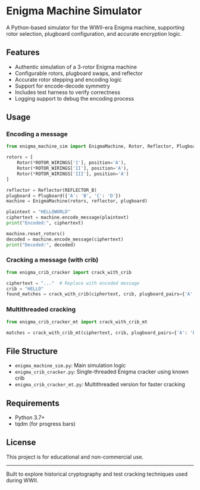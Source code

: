 # Enigma Machine Simulator

A Python-based simulator for the WWII-era Enigma machine, supporting rotor selection, plugboard configuration, and accurate encryption logic.

## Features
- Authentic simulation of a 3-rotor Enigma machine
- Configurable rotors, plugboard swaps, and reflector
- Accurate rotor stepping and encoding logic
- Support for encode-decode symmetry
- Includes test harness to verify correctness
- Logging support to debug the encoding process

## Usage

### Encoding a message
```python
from enigma_machine_sim import EnigmaMachine, Rotor, Reflector, Plugboard, ROTOR_WIRINGS, REFLECTOR_B

rotors = [
    Rotor(*ROTOR_WIRINGS['I'], position='A'),
    Rotor(*ROTOR_WIRINGS['II'], position='A'),
    Rotor(*ROTOR_WIRINGS['III'], position='A')
]

reflector = Reflector(REFLECTOR_B)
plugboard = Plugboard({'A': 'B', 'C': 'D'})
machine = EnigmaMachine(rotors, reflector, plugboard)

plaintext = "HELLOWORLD"
ciphertext = machine.encode_message(plaintext)
print("Encoded:", ciphertext)

machine.reset_rotors()
decoded = machine.encode_message(ciphertext)
print("Decoded:", decoded)
```

### Cracking a message (with crib)
```python
from enigma_crib_cracker import crack_with_crib

ciphertext = "..."  # Replace with encoded message
crib = "HELLO"
found_matches = crack_with_crib(ciphertext, crib, plugboard_pairs={'A': 'B', 'C': 'D'})
```

### Multithreaded cracking
```python
from enigma_crib_cracker_mt import crack_with_crib_mt

matches = crack_with_crib_mt(ciphertext, crib, plugboard_pairs={'A': 'B', 'C': 'D'})
```

## File Structure
- `enigma_machine_sim.py`: Main simulation logic
- `enigma_crib_cracker.py`: Single-threaded Enigma cracker using known crib
- `enigma_crib_cracker_mt.py`: Multithreaded version for faster cracking

## Requirements
- Python 3.7+
- tqdm (for progress bars)

## License
This project is for educational and non-commercial use.

---

Built to explore historical cryptography and test cracking techniques used during WWII.
